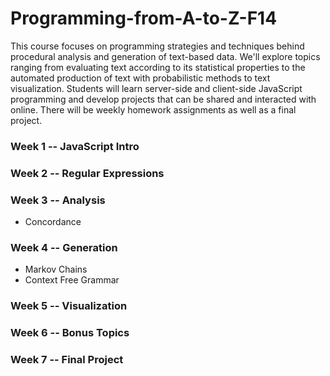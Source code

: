 Programming-from-A-to-Z-F14
===========================

This course focuses on programming strategies and techniques behind procedural analysis and generation of text-based data. We'll explore topics ranging from evaluating text according to its statistical properties to the automated production of text with probabilistic methods to text visualization. Students will learn server-side and client-side JavaScript programming and develop projects that can be shared and interacted with online.  There will be weekly homework assignments as well as a final project.		  


### Week 1 -- JavaScript Intro

### Week 2 -- Regular Expressions

### Week 3 -- Analysis
* Concordance

### Week 4 -- Generation
* Markov Chains
* Context Free Grammar

### Week 5 -- Visualization

### Week 6 -- Bonus Topics

### Week 7 -- Final Project

